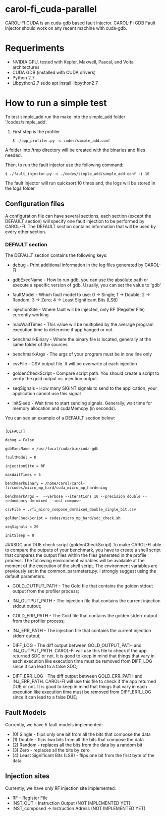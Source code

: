 # carol-fi_cuda-parallel 


CAROL-FI CUDA is an cuda-gdb based fault injector. 
CAROL-FI GDB Fault Injector should work on any recent machine with cuda-gdb.

# Requeriments

- NVIDIA GPU, tested with Kepler, Maxwell, Pascal, and Volta architectures 
- CUDA GDB (installed with CUDA drivers)
- Python 2.7
- Libpython2.7 sudo apt install libpython2.7


# How to run a simple test

To test simple_add run the make into the simple_add folder '/codes/simple_add'.

<ol>
<li>First step is the profiler</li>

```{r, engine='bash', code_block_name} 
$ ./app_profiler.py -c codes/simple_add.conf
```

</ol>


 A folder into /tmp directory will be created with the binaries and files needed.
 
 

Then, to run the fault injector use the following command:

```{r, engine='bash', code_block_name} 
$ ./fault_injector.py -c ./codes/simple_add/simple_add.conf -i 10
```

The fault injector will run quicksort 10 times and, the logs will be stored in the *logs* folder

## Configuration files

A configuration file can have several sections, each section (except the DEFAULT section) will specify one fault injection to be performed by CAROL-FI. The DEFAULT section contains information that will be used by every other section.

### DEFAULT section

The DEFAULT section contains the following keys:

* debug - Print additional information in the log files generated by CAROL-FI

* gdbExecName - How to run gdb, you can use the absolute path or execute a specific version of gdb. Usually, you can set the value to 'gdb'

* faultModel - Which fault model to use: 0 -> Single; 1 -> Double; 2 -> Random; 3 -> Zero; 4 -> Least Significant Bits (LSB)

* injectionSite - Where fault will be injected, only RF (Regsiter File) currently working

* maxWaitTimes - This value will be multiplied by the average program execution time to determine if app hanged or not.

* benchmarkBinary - Where the binary file is located, generally at the same folder of the sources

* benchmarkArgs - The args of your program must be  in one line only

* csvFile - CSV output file. It will be overwrite at each injection

* goldenCheckScript - Compare script path. You should create a script to verify the gold output vs. injection output.

* seqSignals - How many SIGINT signals to send to the application, your application cannot use this signal

* initSleep - Wait time to start sending signals. Generally, wait time for memory allocation and cudaMemcpy (in seconds).

You can see an example of a DEFAULT section below:

```

[DEFAULT]

debug = False

gdbExecName = /usr/local/cuda/bin/cuda-gdb

faultModel = 0

injectionSite = RF

maxWaitTimes = 5

benchmarkBinary = /home/carol/carol-fi/codes/micro_mp_hard/cuda_micro_mp_hardening

benchmarkArgs =  --verbose --iterations 10 --precision double --redundancy dmrmixed --inst compose

csvFile = ./fi_micro_compose_dmrmixed_double_single_bit.csv

goldenCheckScript = codes/micro_mp_hard/sdc_check.sh

seqSignals = 20

initSleep = 0

```

###SDC and DUE check script (goldenCheckScript)
To make CAROL-FI able to compare the outputs of your benchmark, you have to create a shell script that compares the output files within the files generated in the profile process. 
The following environment variables will be available at the moment of the execution of the shell script. The environment variables are previously set in the common_parameters.py. I strongly suggest using the default parameters.

* GOLD_OUTPUT_PATH - The Gold file that contains the golden stdout output from the profiler process;

* INJ_OUTPUT_PATH - The injection file that contains the current injection stdout output;

* GOLD_ERR_PATH - The Gold file that contains the golden stderr output from the profiler process;

* INJ_ERR_PATH - The injection file that contains the current injection stderr output;

* DIFF_LOG - The diff output between GOLD_OUTPUT_PATH and INJ_OUTPUT_PATH. 
CAROL-FI will use this file to check if the app returned SDC or not. 
It is good to keep in mind that things that vary in each execution like execution time must be removed from DIFF_LOG
 since it can lead to a false SDC;

* DIFF_ERR_LOG - The diff output between GOLD_ERR_PATH and INJ_ERR_PATH. 
CAROL-FI will use this file to check if the app returned DUE or not. 
It is good to keep in mind that things that vary in each execution like execution time must be removed from DIFF_ERR_LOG 
since it can lead to a false DUE;

## Fault Models
Currently, we have 5 fault models implemented:

* (0) Single - flips only one bit from all the bits that compose the data
* (1) Double - flips two bits from all the bits that compose the data
* (2) Random - replaces all the bits from the data by a random bit
* (3) Zero - replaces all the bits by zero
* (4) Least Significant Bits (LSB) - flips one bit from the first byte of the data

## Injection sites
Currently, we have only RF injection site implemented:

* RF - Register File
* INST_OUT - Instruction Output (NOT IMPLEMENTED YET)
* INST_composed -> Instruction Adress (NOT IMPLEMENTED YET)